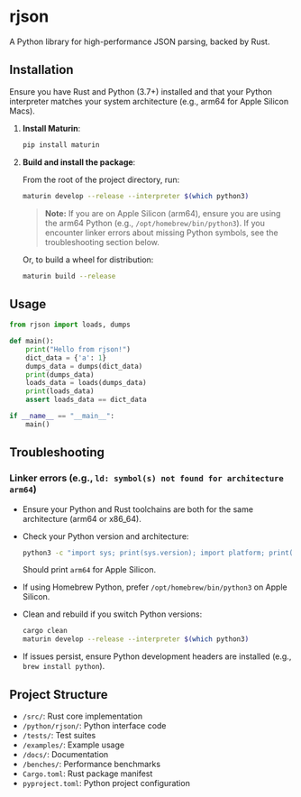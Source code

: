 # rjson

A Python library for high-performance JSON parsing, backed by Rust.

## Installation

Ensure you have Rust and Python (3.7+) installed and that your Python interpreter matches your system architecture (e.g., arm64 for Apple Silicon Macs).

1. **Install Maturin**:

   ```bash
   pip install maturin
   ```

2. **Build and install the package**:

   From the root of the project directory, run:

   ```bash
   maturin develop --release --interpreter $(which python3)
   ```

   > **Note:** If you are on Apple Silicon (arm64), ensure you are using the arm64 Python (e.g., `/opt/homebrew/bin/python3`).
   > If you encounter linker errors about missing Python symbols, see the troubleshooting section below.

   Or, to build a wheel for distribution:

   ```bash
   maturin build --release
   ```

## Usage

```python
from rjson import loads, dumps

def main():
    print("Hello from rjson!")
    dict_data = {'a': 1}
    dumps_data = dumps(dict_data)
    print(dumps_data)
    loads_data = loads(dumps_data)
    print(loads_data)
    assert loads_data == dict_data

if __name__ == "__main__":
    main()
```

## Troubleshooting

### Linker errors (e.g., `ld: symbol(s) not found for architecture arm64`)

- Ensure your Python and Rust toolchains are both for the same architecture (arm64 or x86_64).

- Check your Python version and architecture:

  ```bash
  python3 -c "import sys; print(sys.version); import platform; print(platform.machine())"
  ```
  Should print `arm64` for Apple Silicon.

- If using Homebrew Python, prefer `/opt/homebrew/bin/python3` on Apple Silicon.

- Clean and rebuild if you switch Python versions:

  ```bash
  cargo clean
  maturin develop --release --interpreter $(which python3)
  ```

- If issues persist, ensure Python development headers are installed (e.g., `brew install python`).

## Project Structure

- `/src/`: Rust core implementation
- `/python/rjson/`: Python interface code
- `/tests/`: Test suites
- `/examples/`: Example usage
- `/docs/`: Documentation
- `/benches/`: Performance benchmarks
- `Cargo.toml`: Rust package manifest
- `pyproject.toml`: Python project configuration

